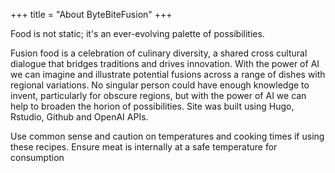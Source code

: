 +++
title = "About ByteBiteFusion"
+++

Food is not static; it's an ever-evolving palette of possibilities. 

Fusion food is a celebration of culinary diversity, a shared cross cultural dialogue that bridges traditions and drives innovation. With the power of AI we can imagine and illustrate potential fusions across a range of dishes with regional variations. No singular person could have enough knowledge to invent, particularly for obscure regions, but with the power of AI we can help to broaden the horion of possibilities. Site was built using Hugo, Rstudio, Github and OpenAI APIs. 

Use common sense and caution on temperatures and cooking times if using these recipes. Ensure meat is internally at a safe temperature for consumption